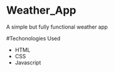 # Weather_App
A simple but fully functional weather app
<p>#Techonologies Used
<ul>
<li>HTML</li>
<li>CSS</li>
<li>Javascript</li>
  </ul>
  </p>
    
